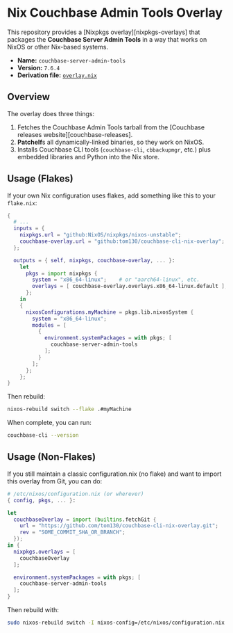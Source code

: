 # Nix Couchbase Admin Tools Overlay

This repository provides a [Nixpkgs overlay][nixpkgs-overlays] that packages the **Couchbase Server Admin Tools** in a way that works on NixOS or other Nix-based systems.

- **Name:** `couchbase-server-admin-tools`
- **Version:** `7.6.4`
- **Derivation file:** [`overlay.nix`](./overlay.nix)

## Overview

The overlay does three things:
1. Fetches the Couchbase Admin Tools tarball from the [Couchbase releases website][couchbase-releases].
2. **Patchelf**s all dynamically-linked binaries, so they work on NixOS.
3. Installs Couchbase CLI tools (`couchbase-cli`, `cbbackupmgr`, etc.) plus embedded libraries and Python into the Nix store.

## Usage (Flakes)

If your own Nix configuration uses flakes, add something like this to your `flake.nix`:

```nix
{
  # ...
  inputs = {
    nixpkgs.url = "github:NixOS/nixpkgs/nixos-unstable";
    couchbase-overlay.url = "github:tom130/couchbase-cli-nix-overlay";
  };

  outputs = { self, nixpkgs, couchbase-overlay, ... }:
    let
      pkgs = import nixpkgs {
        system = "x86_64-linux";    # or "aarch64-linux", etc.
        overlays = [ couchbase-overlay.overlays.x86_64-linux.default ];
      };
    in
    {
      nixosConfigurations.myMachine = pkgs.lib.nixosSystem {
        system = "x86_64-linux";
        modules = [
          {
            environment.systemPackages = with pkgs; [
              couchbase-server-admin-tools
            ];
          }
        ];
      };
    };
}
```
Then rebuild:

```bash
nixos-rebuild switch --flake .#myMachine
```

When complete, you can run:

```bash
couchbase-cli --version
```

## Usage (Non-Flakes)
If you still maintain a classic configuration.nix (no flake) and want to import this overlay from Git, you can do:

```nix
# /etc/nixos/configuration.nix (or wherever)
{ config, pkgs, ... }:

let
  couchbaseOverlay = import (builtins.fetchGit {
    url = "https://github.com/tom130/couchbase-cli-nix-overlay.git";
    rev = "SOME_COMMIT_SHA_OR_BRANCH";
  });
in {
  nixpkgs.overlays = [
    couchbaseOverlay
  ];

  environment.systemPackages = with pkgs; [
    couchbase-server-admin-tools
  ];
}
```
Then rebuild with:

```bash
sudo nixos-rebuild switch -I nixos-config=/etc/nixos/configuration.nix
```

